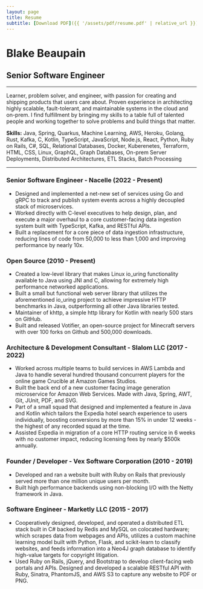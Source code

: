```yaml
---
layout: page
title: Resume
subtitle: [Download PDF]({{ '/assets/pdf/resume.pdf' | relative_url }})
---
```


# Blake Beaupain
## Senior Software Engineer
---------------------------

Learner, problem solver, and engineer, with passion for creating and shipping products that users care about. Proven experience in architecting highly scalable, fault-tolerant, and maintainable systems in the cloud and on-prem. I find fulfillment by bringing my skills to a table full of talented people and working together to solve problems and build things that matter.

**Skills:** Java, Spring, Quarkus, Machine Learning, AWS, Heroku, Golang, Rust, Kafka, C, Kotlin, TypeScript, JavaScript, Node.js, React, Python, Ruby on Rails, C#, SQL, Relational Databases, Docker, Kuberenetes, Terraform, HTML, CSS, Linux, GraphQL, Graph Databases, On-prem Server Deployments, Distributed Architectures, ETL Stacks, Batch Processing

---

### Senior Software Engineer - Nacelle (2022 - Present)

* Designed and implemented a net-new set of services using Go and gRPC  to track and publish system events across a highly decoupled  stack of microservices.
* Worked directly with C-level executives to help design, plan, and execute a major overhaul to a core customer-facing data ingestion system built with TypeScript, Kafka, and RESTful APIs.
* Built a replacement for a core piece of data ingestion infrastructure, reducing lines of code from 50,000 to less than 1,000 and improving performance by nearly 10x.

### Open Source (2010 - Present)

* Created a low-level library that makes Linux io_uring functionality available  to Java using JNI and C, allowing for extremely high performance networked applications.
* Built a small but functional web server library that utilizes the aforementioned io_uring project to achieve impressive HTTP benchmarks in Java, outperforming all other Java libraries tested.
* Maintainer of khttp, a simple http library for Kotlin with nearly 500 stars on GitHub.
* Built and released Votifier, an open-source project for Minecraft servers with over 100 forks on Github and 500,000 downloads.

### Architecture & Development Consultant - Slalom LLC (2017 - 2022)

* Worked across multiple teams to build services in AWS Lambda and Java  to handle several hundred thousand concurrent players for the online game Crucible at Amazon Games Studios.
* Built the back end of a new customer facing image generation microservice for Amazon Web Services. Made with Java, Spring, AWT, Git, JUnit, PDF, and SVG.
* Part of a small squad that designed and implemented a feature in Java and Kotlin which tailors the Expedia hotel search experience to users individually, boosting conversions by more than 15% in under 12 weeks - the highest of any recorded squad at the time.
* Assisted Expedia in migration of a core HTTP routing service in 6 weeks with no customer impact, reducing licensing fees by nearly $500k annually.

### Founder / Developer - Vex Software Corporation (2010 - 2019)

* Developed and ran a website built with Ruby on Rails that previously served more than one million unique users per month.
* Built high performance backends using non-blocking I/O with the Netty framework in Java.

### Software Engineer - Marketly LLC (2015 - 2017)

* Cooperatively designed, developed, and operated a distributed ETL stack built in C# backed by Redis and MySQL on colocated hardware; which scrapes data from webpages and APIs, utilizes a custom machine learning model built with Python, Flask, and scikit-learn to classify websites, and feeds information into a Neo4J graph database to identify high-value targets for copyright litigation.
* Used Ruby on Rails, jQuery, and Bootstrap to develop client-facing web portals and APIs. Designed and developed a scalable RESTful API with Ruby, Sinatra, PhantomJS, and AWS S3 to capture any website to PDF or PNG.

